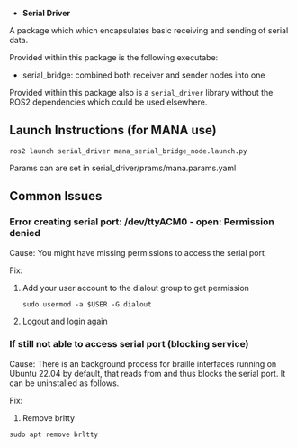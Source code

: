 * **Serial Driver**

A package which which encapsulates basic receiving and sending of serial data.

Provided within this package is the following executabe:
- serial_bridge: combined both receiver and sender nodes into one

Provided within this package also is a `serial_driver` library without the ROS2 dependencies which could be used elsewhere.

## Launch Instructions (for MANA use)
```
ros2 launch serial_driver mana_serial_bridge_node.launch.py
```

Params can are set in serial_driver/prams/mana.params.yaml

## Common Issues

### Error creating serial port: /dev/ttyACM0 - open: Permission denied

Cause: You might have missing permissions to access the serial port

Fix: 

1. Add your user account to the dialout group to get permission

    ```
    sudo usermod -a $USER -G dialout
    ```
2. Logout and login again

### If still not able to access serial port (blocking service)

Cause: There is an background process for braille interfaces running on Ubuntu 22.04 by default, that reads from and thus blocks the serial port. It can be uninstalled as follows.

Fix:

1. Remove brltty

```
sudo apt remove brltty
```